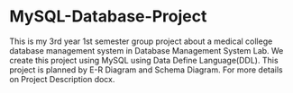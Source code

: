 # MySQL-Database-Project
This is my 3rd year 1st semester group project about a medical college database management system in Database Management System Lab. We create this project using MySQL using Data Define Language(DDL). This project is planned by E-R Diagram and Schema Diagram. For more details on Project Description docx.    
